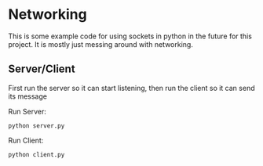 Networking
===============

This is some example code for using sockets in python in the future for this project. It is mostly just messing around with networking.

Server/Client
---------------------

First run the server so it can start listening, then run the client so it can send its message

Run Server:

    python server.py

Run Client:

    python client.py


